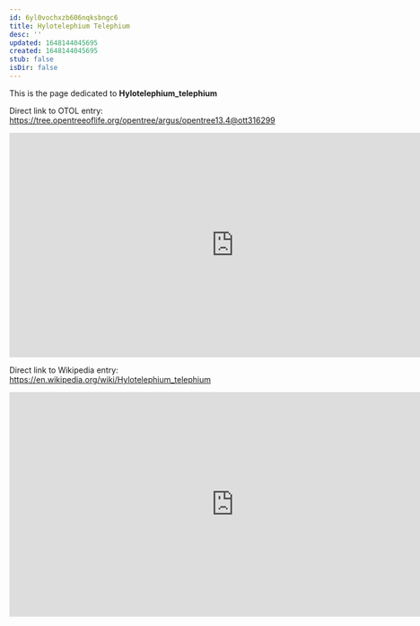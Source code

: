 ```yaml
---
id: 6yl0vochxzb606nqksbngc6
title: Hylotelephium Telephium
desc: ''
updated: 1648144045695
created: 1648144045695
stub: false
isDir: false
---
```

This is the page dedicated to **Hylotelephium_telephium**


Direct link to OTOL entry: https://tree.opentreeoflife.org/opentree/argus/opentree13.4@ott316299



<html>
    <body>
    <iframe src="https://tree.opentreeoflife.org/opentree/argus/opentree13.4@ott316299"
    width="800" height="400" frameborder="0" allowfullscreen> </iframe>
    </body>
</html>
    


Direct link to Wikipedia entry: https://en.wikipedia.org/wiki/Hylotelephium_telephium



<html>
    <body>
    <iframe src="https://en.wikipedia.org/wiki/Hylotelephium_telephium"
    width="800" height="400" frameborder="0" allowfullscreen> </iframe>
    </body>
</html>
    
